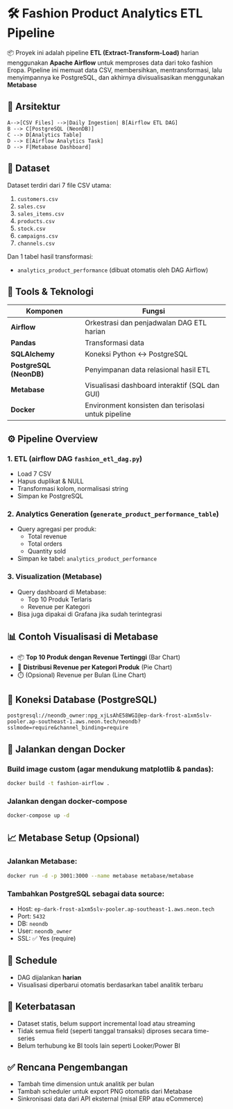 
# 🛠️ Fashion Product Analytics ETL Pipeline

📦 Proyek ini adalah pipeline **ETL (Extract-Transform-Load)** harian menggunakan **Apache Airflow** untuk memproses data dari toko fashion Eropa. Pipeline ini memuat data CSV, membersihkan, mentransformasi, lalu menyimpannya ke PostgreSQL, dan akhirnya divisualisasikan menggunakan **Metabase**

## 🔗 Arsitektur
    A-->[CSV Files] -->|Daily Ingestion| B[Airflow ETL DAG]
    B --> C[PostgreSQL (NeonDB)]
    C --> D[Analytics Table]
    D --> E[Airflow Analytics Task]
    D --> F[Metabase Dashboard]


## 📁 Dataset

Dataset terdiri dari 7 file CSV utama:

1. `customers.csv`
2. `sales.csv`
3. `sales_items.csv`
4. `products.csv`
5. `stock.csv`
6. `campaigns.csv`
7. `channels.csv`

Dan 1 tabel hasil transformasi:
- `analytics_product_performance` (dibuat otomatis oleh DAG Airflow)

## 🧩 Tools & Teknologi

| Komponen        | Fungsi                                               |
|----------------|------------------------------------------------------|
| **Airflow**     | Orkestrasi dan penjadwalan DAG ETL harian            |
| **Pandas**      | Transformasi data                                    |
| **SQLAlchemy**  | Koneksi Python ↔ PostgreSQL                          |
| **PostgreSQL (NeonDB)** | Penyimpanan data relasional hasil ETL     |
| **Metabase**    | Visualisasi dashboard interaktif (SQL dan GUI)       |
| **Docker**      | Environment konsisten dan terisolasi untuk pipeline  |

## ⚙️ Pipeline Overview

### 1. ETL (airflow DAG `fashion_etl_dag.py`)
- Load 7 CSV
- Hapus duplikat & NULL
- Transformasi kolom, normalisasi string
- Simpan ke PostgreSQL

### 2. Analytics Generation (`generate_product_performance_table`)
- Query agregasi per produk:
  - Total revenue
  - Total orders
  - Quantity sold
- Simpan ke tabel: `analytics_product_performance`

### 3. Visualization (Metabase)
- Query dashboard di Metabase:
  - Top 10 Produk Terlaris
  - Revenue per Kategori
- Bisa juga dipakai di Grafana jika sudah terintegrasi

## 📊 Contoh Visualisasi di Metabase

- 📦 **Top 10 Produk dengan Revenue Tertinggi** (Bar Chart)
- 🥧 **Distribusi Revenue per Kategori Produk** (Pie Chart)
- ⏱️ (Opsional) Revenue per Bulan (Line Chart)

## 🔌 Koneksi Database (PostgreSQL)

```text
postgresql://neondb_owner:npg_xjLsAhE58WGI@ep-dark-frost-a1xm5slv-pooler.ap-southeast-1.aws.neon.tech/neondb?sslmode=require&channel_binding=require
```

## 🐳 Jalankan dengan Docker

### Build image custom (agar mendukung matplotlib & pandas):
```bash
docker build -t fashion-airflow . 
```

### Jalankan dengan docker-compose
```bash
docker-compose up -d
```

## 📈 Metabase Setup (Opsional)

### Jalankan Metabase:
```bash
docker run -d -p 3001:3000 --name metabase metabase/metabase
```

### Tambahkan PostgreSQL sebagai data source:
- Host: `ep-dark-frost-a1xm5slv-pooler.ap-southeast-1.aws.neon.tech`
- Port: `5432`
- DB: `neondb`
- User: `neondb_owner`
- SSL: ✅ Yes (require)

## 📌 Schedule

- DAG dijalankan **harian**
- Visualisasi diperbarui otomatis berdasarkan tabel analitik terbaru


## 🧠 Keterbatasan

- Dataset statis, belum support incremental load atau streaming
- Tidak semua field (seperti tanggal transaksi) diproses secara time-series
- Belum terhubung ke BI tools lain seperti Looker/Power BI

## ✅ Rencana Pengembangan

- Tambah time dimension untuk analitik per bulan
- Tambah scheduler untuk export PNG otomatis dari Metabase
- Sinkronisasi data dari API eksternal (misal ERP atau eCommerce)
